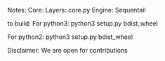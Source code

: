Notes: 
Core: Layers: core.py
Engine: Sequentail

to build: 
For python3:
python3 setup.py bdist_wheel

For python2: 
python3 setup.py bdist_wheel

Disclaimer: 
We are open for contributions

